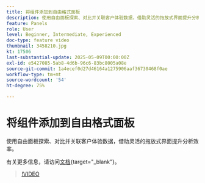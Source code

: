 ```yaml
---
title: 将组件添加到自由格式面板
description: 使用自由面板探索、对比并关联客户体验数据，借助灵活的拖放式界面提升分析效率。
feature: Panels
role: User
level: Beginner, Intermediate, Experienced
doc-type: feature video
thumbnail: 3458210.jpg
kt: 17506
last-substantial-update: 2025-05-09T00:00:00Z
exl-id: e5427085-5ab8-4d6b-96c6-83bc8005a08e
source-git-commit: 1a4ecef0d27d46164a1275906aaf36730468f0ae
workflow-type: tm+mt
source-wordcount: '54'
ht-degree: 75%

---
```


# 将组件添加到自由格式面板

使用自由面板探索、对比并关联客户体验数据，借助灵活的拖放式界面提升分析效率。

有关更多信息，请访问[文档](https://experienceleague.adobe.com/zh-hans/docs/analytics-platform/using/cja-workspace/panels/freeform-panel){target="_blank"}。

>[!VIDEO](https://video.tv.adobe.com/v/3458210/?learn=on)

